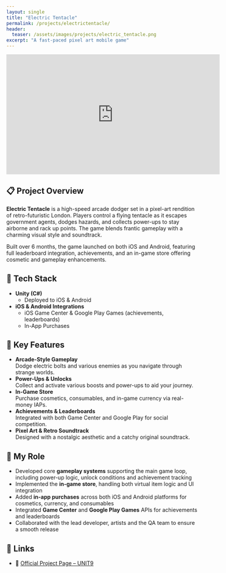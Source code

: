 ```yaml
---
layout: single
title: "Electric Tentacle"
permalink: /projects/electrictentacle/
header:
  teaser: /assets/images/projects/electric_tentacle.png
excerpt: "A fast-paced pixel art mobile game"
---
```


<iframe src="https://www.youtube.com/embed/SAlVb795Gis?si=tHS6NONVWCm8bd6E"
        width="560" 
        height="315" 
        title="Electric Tentacle Demo" 
        frameborder="0" 
        allow="accelerometer; autoplay; clipboard-write; encrypted-media; gyroscope; picture-in-picture; web-share" 
        referrerpolicy="strict-origin-when-cross-origin" 
        allowfullscreen>
</iframe>

## 📋 Project Overview

**Electric Tentacle** is a high-speed arcade dodger set in a pixel-art rendition of retro-futuristic London. Players control a flying tentacle as it escapes government agents, dodges hazards, and collects power-ups to stay airborne and rack up points. The game blends frantic gameplay with a charming visual style and soundtrack.

Built over 6 months, the game launched on both iOS and Android, featuring full leaderboard integration, achievements, and an in-game store offering cosmetic and gameplay enhancements.

## 🔧 Tech Stack

- **Unity (C#)** 
  - Deployed to iOS & Android
- **iOS & Android Integrations**
  - iOS Game Center & Google Play Games (achievements, leaderboards)
  - In-App Purchases

## 🔑 Key Features

- **Arcade-Style Gameplay**  
  Dodge electric bolts and various enemies as you navigate through strange worlds.  
- **Power-Ups & Unlocks**  
  Collect and activate various boosts and power-ups to aid your journey.  
- **In-Game Store**  
  Purchase cosmetics, consumables, and in-game currency via real-money IAPs.  
- **Achievements & Leaderboards**  
  Integrated with both Game Center and Google Play for social competition.  
- **Pixel Art & Retro Soundtrack**  
  Designed with a nostalgic aesthetic and a catchy original soundtrack.

## 👨 My Role

- Developed core **gameplay systems** supporting the main game loop, including power-up logic, unlock conditions and achievement tracking  
- Implemented the **in-game store**, handling both virtual item logic and UI integration  
- Added **in-app purchases** across both iOS and Android platforms for cosmetics, currency, and consumables  
- Integrated **Game Center** and **Google Play Games** APIs for achievements and leaderboards  
- Collaborated with the lead developer, artists and the QA team to ensure a smooth release

<!---
## 🛠 Technical Deep Dive
> _TBC—opportunity to detail IAP setup, reward systems, or modular gameplay architecture._
 
## 🚀 Lessons Learned & Next Steps
- **Challenges Overcome:** _e.g., IAP compliance across platforms, syncing progression and rewards across devices_  
- **Future Enhancements:** _e.g., multiplayer mode, time-limited events, NFT-powered cosmetics (joking—unless?)_  
--->

## 🔗 Links

- 🐙 [Official Project Page – UNIT9](https://www.unit9.com/project/electric-tentacle/)